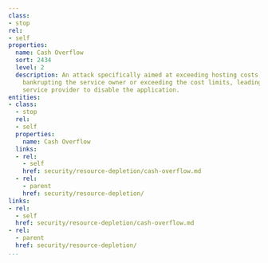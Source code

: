 ```yaml
---
class:
- stop
rel:
- self
properties:
  name: Cash Overflow
  sort: 2434
  level: 2
  description: An attack specifically aimed at exceeding hosting costs, either essentially
    bankrupting the service owner or exceeding the cost limits, leading the cloud
    service provider to disable the application.
entities:
- class:
  - stop
  rel:
  - self
  properties:
    name: Cash Overflow
  links:
  - rel:
    - self
    href: security/resource-depletion/cash-overflow.md
  - rel:
    - parent
    href: security/resource-depletion/
links:
- rel:
  - self
  href: security/resource-depletion/cash-overflow.md
- rel:
  - parent
  href: security/resource-depletion/
...
```

